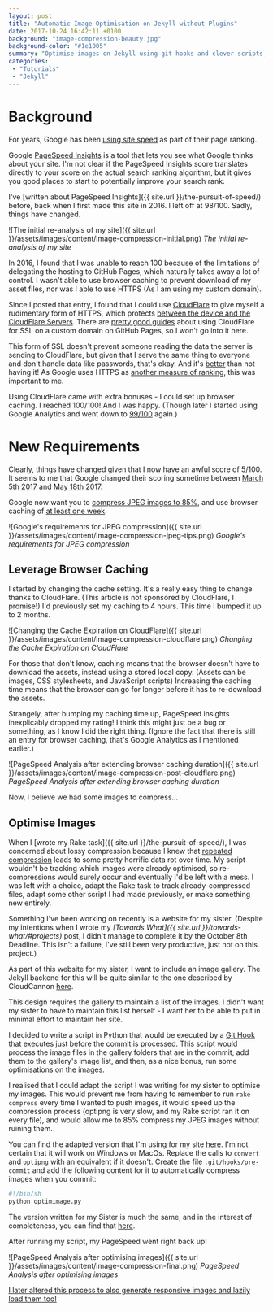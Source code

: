 ```yaml
---
layout: post
title: "Automatic Image Optimisation on Jekyll without Plugins"
date: 2017-10-24 16:42:11 +0100
background: "image-compression-beauty.jpg"
background-color: "#1e1005"
summary: "Optimise images on Jekyll using git hooks and clever scripts, not plugins. AKA: Continuing the pursuit of 100/100 in Google PageSpeed Insights."
categories:
 - "Tutorials"
 - "Jekyll"
---
```


Background
==========

For years, Google has been 
[using site speed](https://webmasters.googleblog.com/2010/04/using-site-speed-in-web-search-ranking.html) 
as part of their page ranking.
 
Google [PageSpeed Insights](https://developers.google.com/speed/pagespeed/insights/)
is a tool that lets you see what Google thinks about your site. 
I'm not clear if the PageSpeed Insights score translates directly
to your score on the actual search ranking algorithm,
but it gives you good places to start to potentially improve your search rank.

I've [written about PageSpeed Insights]({{ site.url }}/the-pursuit-of-speed/) before,
back when I first made this site in 2016. I left off at 98/100.
Sadly, things have changed.

![The initial re-analysis of my site]({{ site.url }}/assets/images/content/image-compression-initial.png)
*The initial re-analysis of my site*

In 2016, I found that I was unable to reach 100
because of the limitations of delegating the hosting to GitHub Pages,
which naturally takes away a lot of control.
I wasn't able to use browser caching to prevent download of my asset files,
nor was I able to use HTTPS (As I am using my custom domain).

Since I posted that entry, 
I found that I could use [CloudFlare](https://www.cloudflare.com)
to give myself a rudimentary form of HTTPS, which protects 
[between the device and the CloudFlare Servers](https://blog.cloudflare.com/content/images/illustration-flexible-ssl.png).
There are [pretty good guides](https://blog.webjeda.com/jekyll-ssl/#ssl-on-custom-domain)
about using CloudFlare for SSL on a custom domain on GitHub Pages,
so I won't go into it here.

This form of SSL doesn't prevent someone reading the data the server is sending to
CloudFlare, but given that I serve the same thing to everyone and don't handle
data like passwords, that's okay.
And it's [better](https://www.troyhunt.com/cloudflare-ssl-and-unhealthy-security-absolutism/#whyyoushouldbeusingcloudflare) than not having it!
As Google uses HTTPS as [another measure of ranking](https://webmasters.googleblog.com/2014/08/https-as-ranking-signal.html), 
this was important to me.

Using CloudFlare came with extra bonuses - I could set up browser caching.
I reached 100/100! And I was happy. 
(Though later I started using Google Analytics and went down to [99/100](https://stackoverflow.com/questions/29162881/) again.)

New Requirements
================

Clearly, things have changed given that I now have an awful score of 5/100.
It seems to me that Google changed their scoring sometime between
[March 5th 2017](http://web.archive.org/web/20170305044027/https://developers.google.com/speed/docs/insights/OptimizeImages)
and [May 18th 2017](http://web.archive.org/web/20170516170210/https://developers.google.com/speed/docs/insights/OptimizeImages).

Google now want you to [compress JPEG images to 85%](https://developers.google.com/speed/docs/insights/OptimizeImages),
and use browser caching of [at least one week](https://developers.google.com/speed/docs/insights/LeverageBrowserCaching).
 
![Google's requirements for JPEG compression]({{ site.url }}/assets/images/content/image-compression-jpeg-tips.png)
*Google's requirements for JPEG compression*

Leverage Browser Caching
------------------------

I started by changing the cache setting.
It's a really easy thing to change thanks to CloudFlare.
(This article is not sponsored by CloudFlare, I promise!)
I'd previously set my caching to 4 hours. This time I bumped it up to 2 months.

![Changing the Cache Expiration on CloudFlare]({{ site.url }}/assets/images/content/image-compression-cloudflare.png)
*Changing the Cache Expiration on CloudFlare*

For those that don't know, caching means that the browser doesn't have to
download the assets, instead using a stored local copy. 
(Assets can be images, CSS stylesheets, and JavaScript scripts)
Increasing the caching time means that the browser can go for longer
before it has to re-download the assets.

Strangely, after bumping my caching time up,
PageSpeed insights inexplicably dropped my rating!
I think this might just be a bug or something, as I know I did the right thing.
(Ignore the fact that there is still an entry for browser caching,
that's Google Analytics as I mentioned earlier.)

![PageSpeed Analysis after extending browser caching duration]({{ site.url }}/assets/images/content/image-compression-post-cloudflare.png)
*PageSpeed Analysis after extending browser caching duration*

Now, I believe we had some images to compress...

Optimise Images
---------------

When I [wrote my Rake task]({{ site.url }}/the-pursuit-of-speed/),
I was concerned about lossy compression because I knew that
[repeated compression](https://www.youtube.com/watch?v=NssbjwuWYYI)
leads to some pretty horrific data rot over time.
My script wouldn't be tracking which images were already optimised,
so re-compressions would surely occur and eventually I'd be left with a mess.
I was left with a choice, adapt the Rake task to track already-compressed
files, adapt some other script I had made previously,
or make something new entirely.

Something I've been working on recently is a website for my sister.
(Despite my intentions when I wrote my *[Towards What]({{ site.url }}/towards-what/#projects)*
post, I didn't manage to complete it by the October 8th Deadline.
This isn't a failure, I've still been very productive, just not on this project.)

As part of this website for my sister, I want to include an image gallery.
The Jekyll backend for this will be quite similar to the one described by
CloudCannon [here](https://learn.cloudcannon.com/jekyll/photo-gallery/).

This design requires the gallery to maintain a list of the images.
I didn't want my sister to have to maintain this list herself -
I want her to be able to put in minimal effort to maintain her site.

I decided to write a script in Python that would be executed by a
[Git Hook](https://git-scm.com/book/en/v2/Customizing-Git-Git-Hooks)
that executes just before the commit is processed. 
This script would process the image files in the gallery folders
that are in the commit, add them to the gallery's image list,
and then, as a nice bonus, run some optimisations on the images.

I realised that I could adapt the script I was writing for my sister to optimise my images.
This would prevent me from having to remember to run `rake compress` every
time I wanted to push images, it would speed up the compression process
(optipng is very slow, and my Rake script ran it on every file),
and would allow me to 85% compress my JPEG images without ruining them.

You can find the adapted version that I'm using for my site [here](https://gist.github.com/Jetroid/54d76f6b62a498d67775c79a4408d527).
I'm not certain that it will work on Windows or MacOs.
Replace the calls to `convert` and `optipng` with an equivalent if it doesn't.
Create the file `.git/hooks/pre-commit` and add the following content for it
to automatically compress images when you commit:

```bash
#!/bin/sh
python optimimage.py
```

The version written for my Sister is much the same, and in the interest of
completeness, you can find that [here](https://gist.github.com/Jetroid/b664cc94bc95e757689b7e761abc00ce).

After running my script, my PageSpeed went right back up!

![PageSpeed Analysis after optimising images]({{ site.url }}/assets/images/content/image-compression-final.png)
*PageSpeed Analysis after optimising images*

[I later altered this process to also generate responsive images and lazily load them too!](/jekyll-responsive-images/) 